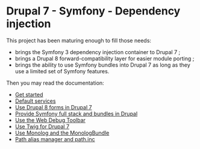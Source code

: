 # Drupal 7 - Symfony - Dependency injection

This project has been maturing enough to fill those needs:

 *  brings the Symfony 3 dependency injection container to Drupal 7 ;
 *  brings a Drupal 8 forward-compatibility layer for easier module porting ;
 *  brings the ability to use Symfony bundles into Drupal 7 as long as they
    use a limited set of Symfony features.

Then you may read the documentation:

 *  [Get started](Resources/docs/get-started.md)
 *  [Default services](Resources/docs/services.md)
 *  [Use Drupal 8 forms in Drupal 7](Resources/docs/forms.md)
 *  [Provide Symfony full stack and bundles in Drupal](Resources/docs/bundles.md)
 *  [Use the Web Debug Toolbar](Resources/docs/toolbar.md)
 *  [Use Twig for Drupal 7](Resources/docs/twig.md)
 *  [Use Monolog and the MonologBundle](Resources/docs/monolog.md)
 *  [Path alias manager and path.inc](Resources/docs/aliasmanager.md)
